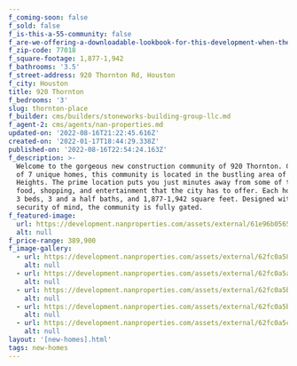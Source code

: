 ```yaml
---
f_coming-soon: false
f_sold: false
f_is-this-a-55-community: false
f_are-we-offering-a-downloadable-lookbook-for-this-development-when-they-submit-their-contact-info: false
f_zip-code: 77018
f_square-footage: 1,877-1,942
f_bathrooms: '3.5'
f_street-address: 920 Thornton Rd, Houston
f_city: Houston
title: 920 Thornton
f_bedrooms: '3'
slug: thornton-place
f_builder: cms/builders/stoneworks-building-group-llc.md
f_agent-2: cms/agents/nan-properties.md
updated-on: '2022-08-16T21:22:45.616Z'
created-on: '2022-01-17T18:44:29.338Z'
published-on: '2022-08-16T22:54:24.163Z'
f_description: >-
  Welcome to the gorgeous new construction community of 920 Thornton. Comprised
  of 7 unique homes, this community is located in the bustling area of Houston
  Heights. The prime location puts you just minutes away from some of the best
  food, shopping, and entertainment that the city has to offer. Each home boasts
  3 beds, 3 and a half baths, and 1,877-1,942 square feet. Designed with your
  security of mind, the community is fully gated.
f_featured-image:
  url: https://development.nanproperties.com/assets/external/61e96b0565696f0e5bcc374b_view202201.jpg
  alt: null
f_price-range: 389,900
f_image-gallery:
  - url: https://development.nanproperties.com/assets/external/62fc0a58bd311bf49f483cc3_dji_0107201.jpg
    alt: null
  - url: https://development.nanproperties.com/assets/external/62fc0a5adcdec35c33500348_dji_0108.jpg
    alt: null
  - url: https://development.nanproperties.com/assets/external/62fc0a5b97599f6198137442_dji_0114.jpg
    alt: null
  - url: https://development.nanproperties.com/assets/external/62fc0a5b09056744a403ca59_dji_0113.jpg
    alt: null
  - url: https://development.nanproperties.com/assets/external/62fc0a5c763c1d02b0d366b6_dji_0111.jpg
    alt: null
layout: '[new-homes].html'
tags: new-homes
---
```



